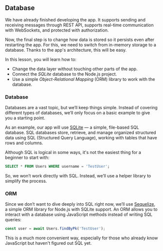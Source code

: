 ## Database
We have already finished developing the app. It supports sending and receiving messages through REST API, 
 supports real-time communication with WebSockets, and protected with authorization.

Now, the final step is to change how data is stored so it persists even after restarting the app. 
For this, we need to switch from in-memory storage to a database. Thanks to the app's architecture, this will be easy.

In this lesson, you will learn how to:
- Change the data layer without touching other parts of the app.
- Connect the _SQLite_ database to the Node.js project.
- Use a simple _Object-Relational Mapping_ (ORM) library to work with the database.

### Database
Databases are a vast topic, but we’ll keep things simple. Instead of covering different types of databases,
we’ll only focus on a basic example to give you a starting point.

As an example, our app will use [SQLite](https://www.sqlite.org/) — a simple, file-based SQL database.
SQL databases store, retrieve, and manage organized structured data using SQL (Structured Query Language), working with tables that have rows and columns.

Although SQL is logical in some ways, it's not the easiest thing for a beginner to start with:

```SQL
SELECT * FROM Users WHERE username = 'TestUser';
```

So, we won’t work directly with SQL. Instead, we’ll use a helper library to simplify the process.

### ORM
Since we don’t want to dive deeply into SQL right now, we’ll use [Sequelize](https://sequelize.org/), 
a simple ORM library for Node.js with SQLite support.
An ORM allows you to interact with a database using JavaScript methods instead of writing SQL queries:

```js
const user = await Users.findByPk('TestUser');
```

This is a much more convenient way, especially for those who already know JavaScript but haven't figured out SQL yet.
